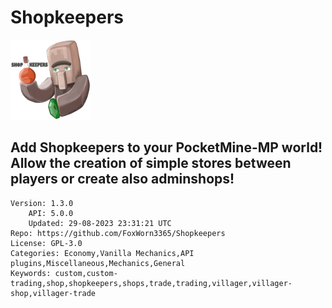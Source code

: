 # Shopkeepers
<img src="https://raw.githubusercontent.com/FoxWorn3365/Shopkeepers/7f0d41dd623a4bd62d10ec016de5e55ebfa9d150/plugin_logo.png" width="128" height="128" />

## Add Shopkeepers to your PocketMine-MP world! Allow the creation of simple stores between players or create also adminshops! 
```properties
Version: 1.3.0
    API: 5.0.0
    Updated: 29-08-2023 23:31:21 UTC
Repo: https://github.com/FoxWorn3365/Shopkeepers
License: GPL-3.0
Categories: Economy,Vanilla Mechanics,API plugins,Miscellaneous,Mechanics,General
Keywords: custom,custom-trading,shop,shopkeepers,shops,trade,trading,villager,villager-shop,villager-trade
```